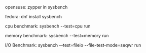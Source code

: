 opensuse:
zypper in sysbench

fedora:
dnf install sysbench

cpu benchmark:
sysbench --test=cpu run

memory benchmark:
sysbench --test=memory run

I/O Benchmark:
sysbench --test=fileio --file-test-mode=seqwr run
